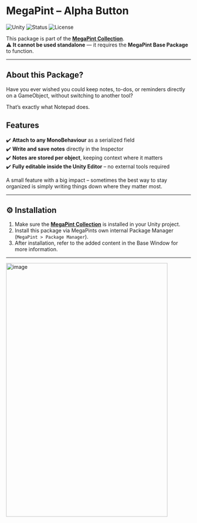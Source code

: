 # MegaPint – Alpha Button

![Unity](https://img.shields.io/badge/Unity-2022%2B-blue.svg?logo=unity)
![Status](https://img.shields.io/badge/status-active-success.svg)
![License](https://img.shields.io/badge/license-Apache%202.0-green.svg)

This package is part of the **[MegaPint Collection](https://github.com/tiogiras/MegaPint)**.  
⚠️ **It cannot be used standalone** — it requires the **MegaPint Base Package** to function.

---

## About this Package?

Have you ever wished you could keep notes, to-dos, or reminders directly on a GameObject, without switching to another tool?

That’s exactly what Notepad does.

## Features

✔️ **Attach to any MonoBehaviour** as a serialized field    
✔️ **Write and save notes** directly in the Inspector    
✔️ **Notes are stored per object**, keeping context where it matters    
✔️ **Fully editable inside the Unity Editor** – no external tools required

A small feature with a big impact – sometimes the best way to stay organized is simply writing things down where they matter most.

---

## ⚙️ Installation

1. Make sure the **[MegaPint Collection](https://github.com/tiogiras/MegaPint)** is installed in your Unity project.  
2. Install this package via MegaPints own internal Package Manager (`MegaPint > Package Manager`).  
3. After installation, refer to the added content in the Base Window for more information. 

---

<img width="440" height="690" alt="image" src="https://github.com/user-attachments/assets/181e7fed-2f07-43e1-884c-1888eaf1db26" />
